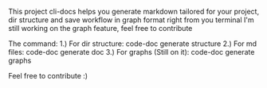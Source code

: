 This project cli-docs helps you generate markdown tailored for your project, dir structure and save workflow in graph format right from you terminal
I'm still working on the graph feature, feel free to contribute

The command:
1.) For dir structure: code-doc generate structure <project path>
2.) For md files: code-doc generate doc <project path>
3.) For graphs (Still on it): code-doc generate graphs <project path>

Feel free to contribute :)
